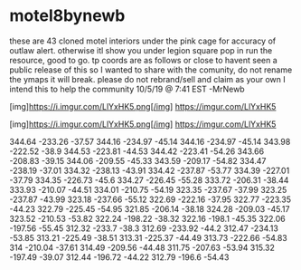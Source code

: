 # motel8bynewb

these are 43 cloned motel interiors under the pink cage for accuracy of outlaw alert. otherwise itl show you under legion square
pop in run the resource, good to go.
tp coords are as follows or close to
havent seen a public release of this so I wanted to share with the comunity, do not rename the ymaps it will break.
please do not rebrand/sell and claim as your own I intend this to help the community
10/5/19 @ 7:41 EST
-MrNewb

[img]https://i.imgur.com/LlYxHK5.png[/img]
https://imgur.com/LlYxHK5

[img]https://i.imgur.com/LlYxHK5.png[/img]
https://imgur.com/LlYxHK5


344.64 -233.26 -37.57
344.16 -234.97 -45.14
344.16 -234.97 -45.14
343.98 -222.52 -38.9
344.53 -223.81 -44.53
344.42 -223.41 -54.26
343.66 -208.83 -39.15
344.06 -209.55 -45.33
343.59 -209.17 -54.82
334.47 -238.19 -37.01
334.32 -238.13 -43.91
334.42 -237.87 -53.77
334.39 -227.01 -37.79
334.35 -226.73 -45.6
334.27 -226.45 -55.28
333.72 -206.31 -38.44
333.93 -210.07 -44.51
334.01 -210.75 -54.19
323.35 -237.67 -37.99
323.25 -237.87 -43.99
323.18 -237.66 -55.12
322.69 -222.16 -37.95
322.77 -223.35 -44.23
322.79 -225.45 -54.95
321.85 -206.14 -38.18
324.28 -209.03 -45.17
323.52 -210.53 -53.82
322.24 -198.22 -38.32
322.16 -198.1 -45.35
322.06 -197.56 -55.45
312.32 -233.7 -38.3
312.69 -233.92 -44.2
312.47 -234.13 -53.85
313.21 -225.49 -38.51
313.31 -225.37 -44.49
313.73 -222.66 -54.83
314 -210.04 -37.61
314.49 -209.56 -44.48
311.75 -207.63 -53.94
315.32 -197.49 -39.07
312.44 -196.72 -44.22
312.79 -196.6 -54.43
